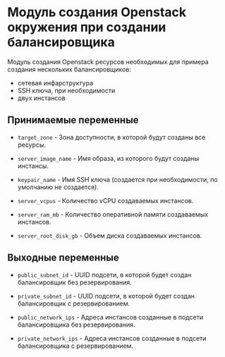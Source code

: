 # Модуль создания Openstack окружения при создании балансировщика

Модуль создания Openstack ресурсов необходимых для примера создания нескольких балансировщиков:
- сетевая инфарструктура
- SSH ключа, при необходимости
- двух инстансов

## Принимаемые переменные

  * `target_zone` - Зона доступности, в которой будут созданы все ресурсы.

  * `server_image_name` - Имя образа, из которого будут созданы инстансы.

  * `keypair_name` - Имя SSH ключа (создается при необходимости, по умолчанию не создается).

  * `server_vcpus` - Количество vCPU создаваемых инстансов.

  * `server_ram_mb` - Количество оперативной памяти создаваемых инстансов.

  * `server_root_disk_gb` - Объем диска создаваемых инстансов.

## Выходные переменные

  * `public_subnet_id` - UUID подсети, в которой будет создан балансировщик без резервирования.

  * `private_subnet_id` - UUID подсети, в которой будет создан балансировщик с резервированием.

  * `public_network_ips` - Адреса инстансов созданные в подсети балансировщика без резервирования.

  * `private_network_ips` - Адреса инстансов созданные в подсети балансировщика с резервированием.

